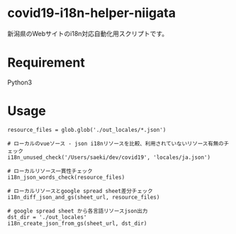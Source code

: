# covid19-i18n-helper-niigata
新潟県のWebサイトのi18n対応自動化用スクリプトです。

# Requirement
Python3

# Usage
```
resource_files = glob.glob('./out_locales/*.json')

# ローカルのvueソース - json i18nリソースを比較、利用されていないリソース有無のチェック
i18n_unused_check('/Users/saeki/dev/covid19', 'locales/ja.json')

# ローカルリソース一貫性チェック
i18n_json_words_check(resource_files)

# ローカルリソースとgoogle spread sheet差分チェック
i18n_diff_json_and_gs(sheet_url, resource_files)

# google spread sheet から各言語リソースjson出力
dst_dir = './out_locales'
i18n_create_json_from_gs(sheet_url, dst_dir)
```    
